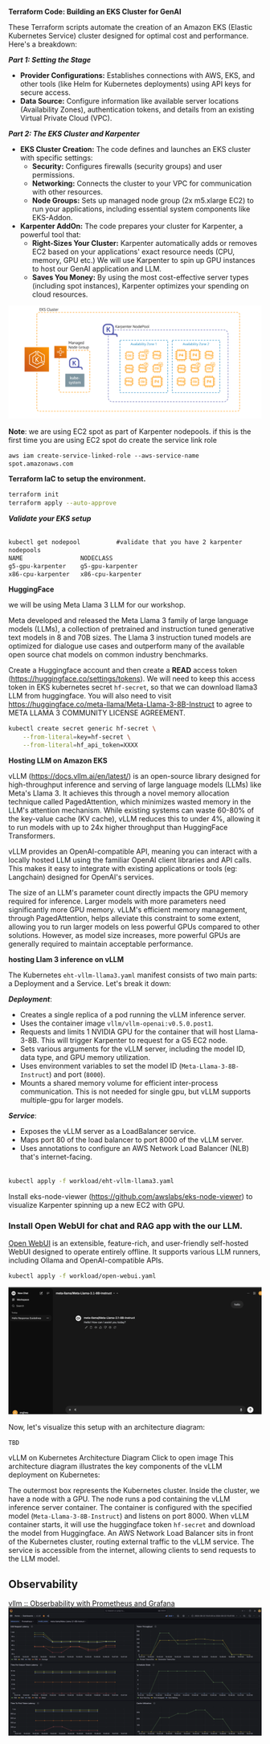 
**Terraform Code: Building an EKS Cluster for GenAI**

These Terraform scripts automate the creation of an Amazon EKS (Elastic Kubernetes Service) cluster designed for optimal cost and performance. Here's a breakdown:

***Part 1: Setting the Stage***

* **Provider Configurations:**  Establishes connections with AWS, EKS, and other tools (like Helm for Kubernetes deployments) using API keys for secure access.
* **Data Source:** Configure information like available server locations (Availability Zones), authentication tokens, and details from an existing Virtual Private Cloud (VPC). 

***Part 2: The EKS Cluster and Karpenter***

* **EKS Cluster Creation:** The code defines and launches an EKS cluster with specific settings:
    * **Security:**  Configures firewalls (security groups) and user permissions.
    * **Networking:**  Connects the cluster to your VPC for communication with other resources.
    * **Node Groups:** Sets up managed node group (2x m5.xlarge EC2) to run your applications, including essential system components like EKS-Addon.
* **Karpenter AddOn:**  The code prepares your cluster for Karpenter, a powerful tool that:
    * **Right-Sizes Your Cluster:**  Karpenter automatically adds or removes EC2 based on your applications' exact resource needs (CPU, memory, GPU etc.) We will use Karpenter to spin up GPU instances to host our GenAI application and LLM.
    * **Saves You Money:** By using the most cost-effective server types (including spot instances), Karpenter optimizes your spending on cloud resources.

![image](./img/ekswithkarpenter.png)

**Note**:
we are using EC2 spot as part of Karpenter nodepools. if this is the first time you are using EC2 spot do create the service link role
```
aws iam create-service-linked-role --aws-service-name spot.amazonaws.com
```

**Terraform IaC to setup the environment.**

```sh
terraform init
terraform apply --auto-approve

```
***Validate your EKS setup***
```

kubectl get nodepool          #validate that you have 2 karpenter nodepools
NAME                NODECLASS
g5-gpu-karpenter    g5-gpu-karpenter
x86-cpu-karpenter   x86-cpu-karpenter
```

**HuggingFace**


we will be using Meta Llama 3 LLM for our workshop.

Meta developed and released the Meta Llama 3 family of large language models (LLMs), a collection of pretrained and instruction tuned generative text models in 8 and 70B sizes. The Llama 3 instruction tuned models are optimized for dialogue use cases and outperform many of the available open source chat models on common industry benchmarks.  

Create a Huggingface account and then create a **READ** access token (https://huggingface.co/settings/tokens). We will need to keep this access token in EKS kubernetes secret `hf-secret`, so that we can download llama3 LLM from huggingface.
You will also need to visit https://huggingface.co/meta-llama/Meta-Llama-3-8B-Instruct to agree to META LLAMA 3 COMMUNITY LICENSE AGREEMENT.

```sh
kubectl create secret generic hf-secret \
    --from-literal=key=hf-secret \
    --from-literal=hf_api_token=XXXX
```


**Hosting LLM on Amazon EKS**

vLLM (https://docs.vllm.ai/en/latest/) is an open-source library designed for high-throughput inference and serving of large language models (LLMs) like Meta's Llama 3. It achieves this through a novel memory allocation technique called PagedAttention, which minimizes wasted memory in the LLM's attention mechanism. While existing systems can waste 60-80% of the key-value cache (KV cache), vLLM reduces this to under 4%, allowing it to run models with up to 24x higher throughput than HuggingFace Transformers. 

vLLM provides an OpenAI-compatible API, meaning you can interact with a locally hosted LLM using the familiar OpenAI client libraries and API calls. This makes it easy to integrate with existing applications or tools (eg: Langchain) designed for OpenAI's services.

The size of an LLM's parameter count directly impacts the GPU memory required for inference. Larger models with more parameters need significantly more GPU memory. vLLM's efficient memory management, through PagedAttention, helps alleviate this constraint to some extent, allowing you to run larger models on less powerful GPUs compared to other solutions.  However, as model size increases, more powerful GPUs are generally required to maintain acceptable performance. 

**hosting Llam 3 inference on vLLM**


The Kubernetes `eht-vllm-llama3.yaml` manifest consists of two main parts: a Deployment and a Service. Let's break it down:

***Deployment***:

* Creates a single replica of a pod running the vLLM inference server.
* Uses the container image `vllm/vllm-openai:v0.5.0.post1`.
* Requests and limits 1 NVIDIA GPU for the container that will host Llama-3-8B. This will trigger Karpenter to request for a G5 EC2 node.
* Sets various arguments for the vLLM server, including the model ID, data type, and GPU memory utilization.
* Uses environment variables to set the model ID (`Meta-Llama-3-8B-Instruct`) and port (`8000`).
* Mounts a shared memory volume for efficient inter-process communication. This is not needed for single gpu, but vLLM supports multiple-gpu for larger models.

***Service***:

* Exposes the vLLM server as a LoadBalancer service.
* Maps port 80 of the load balancer to port 8000 of the vLLM server.
* Uses annotations to configure an AWS Network Load Balancer (NLB) that's internet-facing.



```sh

kubectl apply -f workload/eht-vllm-llama3.yaml

```
Install eks-node-viewer (https://github.com/awslabs/eks-node-viewer) to visualize Karpenter spinning up a new EC2 with GPU.

### Install Open WebUI for chat and RAG app with the our LLM.
[Open WebUI](https://github.com/open-webui/open-webui)  is an extensible, feature-rich, and user-friendly self-hosted WebUI designed to operate entirely offline. It supports various LLM runners, including Ollama and OpenAI-compatible APIs. 

```sh
kubectl apply -f workload/open-webui.yaml
```

![image](./img/open-webui.png)




Now, let's visualize this setup with an architecture diagram:

```
TBD
```

vLLM on Kubernetes Architecture Diagram
Click to open image
This architecture diagram illustrates the key components of the vLLM deployment on Kubernetes:

The outermost box represents the Kubernetes cluster.
Inside the cluster, we have a node with a GPU.
The node runs a pod containing the vLLM inference server container.
The container is configured with the specified model (`Meta-Llama-3-8B-Instruct`) and listens on port 8000. When vLLM container starts, it will use the huggingface token `hf-secret` and download the model from Huggingface.
An AWS Network Load Balancer sits in front of the Kubernetes cluster, routing external traffic to the vLLM service.
The service is accessible from the internet, allowing clients to send requests to the LLM model.

## Observability
[ vllm :: Obserbability with Prometheus and Grafana](observability.md)
![image](./img/vllm-grafana-1.png)




